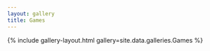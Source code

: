 ```yaml
---
layout: gallery
title: Games
---
```


{% include gallery-layout.html gallery=site.data.galleries.Games %}
